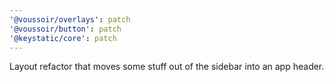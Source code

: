 ```yaml
---
'@voussoir/overlays': patch
'@voussoir/button': patch
'@keystatic/core': patch
---
```


Layout refactor that moves some stuff out of the sidebar into an app header.
